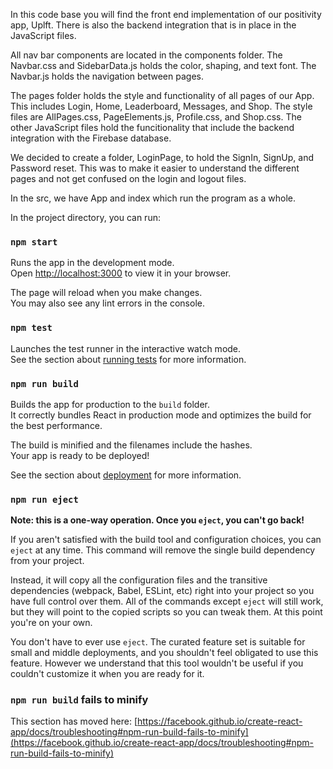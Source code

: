 In this code base you will find the front end implementation of our positivity app, Uplft. There is also the backend integration that is in place in the JavaScript files.

All nav bar components are located in the components folder. The Navbar.css and SidebarData.js holds the color, shaping, and text font. The Navbar.js holds the navigation between pages.

The pages folder holds the style and functionality of all pages of our App. This includes Login, Home, Leaderboard, Messages, and Shop.
The style files are AllPages.css, PageElements.js, Profile.css, and Shop.css. The other JavaScript files hold the funcitionality that include the backend integration with the Firebase database.

We decided to create a folder, LoginPage, to hold the SignIn, SignUp, and Password reset. This was to make it easier to understand the different pages and not get confused on the login and logout files.

In the src, we have App and index which run the program as a whole.



In the project directory, you can run:

### `npm start`

Runs the app in the development mode.\
Open [http://localhost:3000](http://localhost:3000) to view it in your browser.

The page will reload when you make changes.\
You may also see any lint errors in the console.

### `npm test`

Launches the test runner in the interactive watch mode.\
See the section about [running tests](https://facebook.github.io/create-react-app/docs/running-tests) for more information.

### `npm run build`

Builds the app for production to the `build` folder.\
It correctly bundles React in production mode and optimizes the build for the best performance.

The build is minified and the filenames include the hashes.\
Your app is ready to be deployed!

See the section about [deployment](https://facebook.github.io/create-react-app/docs/deployment) for more information.

### `npm run eject`

**Note: this is a one-way operation. Once you `eject`, you can't go back!**

If you aren't satisfied with the build tool and configuration choices, you can `eject` at any time. This command will remove the single build dependency from your project.

Instead, it will copy all the configuration files and the transitive dependencies (webpack, Babel, ESLint, etc) right into your project so you have full control over them. All of the commands except `eject` will still work, but they will point to the copied scripts so you can tweak them. At this point you're on your own.

You don't have to ever use `eject`. The curated feature set is suitable for small and middle deployments, and you shouldn't feel obligated to use this feature. However we understand that this tool wouldn't be useful if you couldn't customize it when you are ready for it.

### `npm run build` fails to minify

This section has moved here: [https://facebook.github.io/create-react-app/docs/troubleshooting#npm-run-build-fails-to-minify](https://facebook.github.io/create-react-app/docs/troubleshooting#npm-run-build-fails-to-minify)
